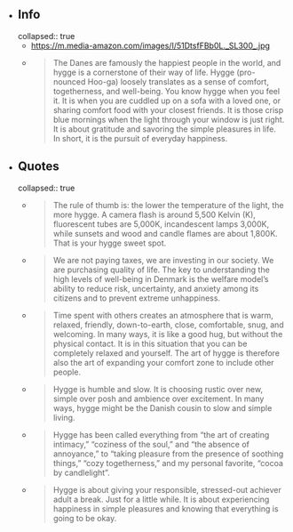 - ## Info
  collapsed:: true
	- https://m.media-amazon.com/images/I/51DtsfFBb0L._SL300_.jpg
	- > The Danes are famously the happiest people in the world, and hygge is a cornerstone of their way of life. Hygge (pro-nounced Hoo-ga) loosely translates as a sense of comfort, togetherness, and well-being. You know hygge when you feel it. It is when you are cuddled up on a sofa with a loved one, or sharing comfort food with your closest friends. It is those crisp blue mornings when the light through your window is just right. It is about gratitude and savoring the simple pleasures in life. In short, it is the pursuit of everyday happiness.
- ## Quotes
  collapsed:: true
	- > The rule of thumb is: the lower the temperature of the light, the more hygge. A camera flash is around 5,500 Kelvin (K), fluorescent tubes are 5,000K, incandescent lamps 3,000K, while sunsets and wood and candle flames are about 1,800K. That is your hygge sweet spot.
	- > We are not paying taxes, we are investing in our society. We are purchasing quality of life. The key to understanding the high levels of well-being in Denmark is the welfare model’s ability to reduce risk, uncertainty, and anxiety among its citizens and to prevent extreme unhappiness.
	- > Time spent with others creates an atmosphere that is warm, relaxed, friendly, down-to-earth, close, comfortable, snug, and welcoming. In many ways, it is like a good hug, but without the physical contact. It is in this situation that you can be completely relaxed and yourself. The art of hygge is therefore also the art of expanding your comfort zone to include other people.
	- > Hygge is humble and slow. It is choosing rustic over new, simple over posh and ambience over excitement. In many ways, hygge might be the Danish cousin to slow and simple living.
	- > Hygge has been called everything from “the art of creating intimacy,” “coziness of the soul,” and “the absence of annoyance,” to “taking pleasure from the presence of soothing things,” “cozy togetherness,” and my personal favorite, “cocoa by candlelight”.
	- > Hygge is about giving your responsible, stressed-out achiever adult a break. Just for a little while. It is about experiencing happiness in simple pleasures and knowing that everything is going to be okay.
